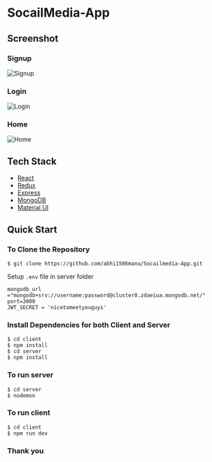 # SocailMedia-App

## Screenshot
### Signup
![Signup](https://i.imgur.com/5mDjgYN.png)

### Login
![Login](https://i.imgur.com/YDkmnNA.png)

### Home
![Home](https://i.imgur.com/0AD8ksN.png)

## Tech Stack
- [React](https://react.dev/learn)
- [Redux](https://redux-toolkit.js.org/introduction/getting-started)
- [Express](https://expressjs.com/en/5x/api.html#express)
- [MongoDB](https://www.mongodb.com/docs/manual/core/document/)
- [Material UI](https://mui.com/material-ui/getting-started/)


## Quick Start
### To Clone the Repository
```
$ git clone https://github.com/abhi1506manu/Socailmedia-App.git
```
Setup ```.env``` file in server folder
```
mongodb_url ="mongodb+srv://username:password@cluster0.zdaeiua.mongodb.net/"
port=3000
JWT_SECRET = 'nicetomeetyouguys'
```

### Install Dependencies for both Client and Server
```
$ cd client
$ npm install
$ cd server
$ npm install
```
### To run server
```
$ cd server
$ nodemon
```

### To run client
```
$ cd client
$ npm run dev
```

### Thank you
